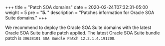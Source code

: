 +++
title = "Patch SOA domains"
date =  2020-02-24T07:32:31-05:00
weight = 5 
pre = "<b>5. </b>"
description = "Patches information for Oracle SOA Suite domains."
+++

We recommend to deploy the Oracle SOA Suite domains with the latest Oracle SOA Suite bundle patch applied.
The latest Oracle SOA Suite bundle patch is `30638101 SOA Bundle Patch 12.2.1.4.191208`.

